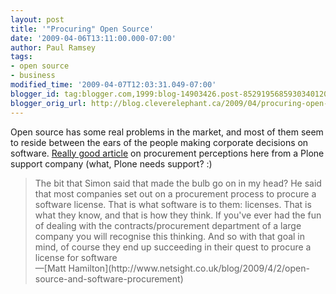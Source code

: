 ```yaml
---
layout: post
title: '"Procuring" Open Source'
date: '2009-04-06T13:11:00.000-07:00'
author: Paul Ramsey
tags:
- open source
- business
modified_time: '2009-04-07T12:03:31.049-07:00'
blogger_id: tag:blogger.com,1999:blog-14903426.post-8529195685930340120
blogger_orig_url: http://blog.cleverelephant.ca/2009/04/procuring-open-source.html
---
```


Open source has some real problems in the market, and most of them seem to reside between the ears of the people making corporate decisions on software.  [Really good article](http://www.netsight.co.uk/blog/2009/4/2/open-source-and-software-procurement) on procurement perceptions here from a Plone support company (what, Plone needs support? :)

<blockquote>The bit that Simon said that made the bulb go on in my head? He said that most companies set out on a procurement process to procure a software license. That is what software is to them: licenses. That is what they know, and that is how they think. If you've ever had the fun of dealing with the contracts/procurement department of a large company you will recognise this thinking. And so with that goal in mind, of course they end up succeeding in their quest to procure a license for software<br/>&mdash;[Matt Hamilton](http://www.netsight.co.uk/blog/2009/4/2/open-source-and-software-procurement)</blockquote>

